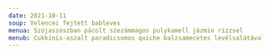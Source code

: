 ```yaml
---
date: 2021-10-11
soup: Velencei fejtett bableves
menua: Szójaszószban pácolt szezámmagos pulykamell jázmin rizzsel
menub: Cukkinis-aszalt paradicsomos quiche balzsamecetes levélsalátával
---
```

